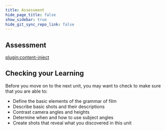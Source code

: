 ```yaml
---
title: Assessment
hide_page_title: false
show_sidebar: true
hide_git_sync_repo_link: false
---
```


## Assessment

[plugin:content-inject](../../assignments/_film-journal)


## Checking your Learning

Before you move on to the next unit, you may want to check to make sure that you are able to:

  - Define the basic elements of the grammar of film
  - Describe basic shots and their descriptions
  - Contrast camera angles and heights
  - Determine when and how to use subject angles
  - Create shots that reveal what you discovered in this unit
